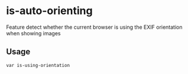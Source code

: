 # is-auto-orienting

Feature detect whether the current browser is using the EXIF orientation when showing images

## Usage

```
var is-using-orientation

```